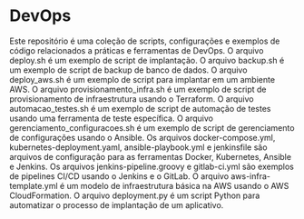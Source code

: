  # DevOps
 Este repositório é uma coleção de scripts, configurações e exemplos de código relacionados a práticas e ferramentas de DevOps.
 O arquivo deploy.sh é um exemplo de script de implantação.
 O arquivo backup.sh é um exemplo de script de backup de banco de dados.
 O arquivo deploy_aws.sh é um exemplo de script para implantar em um ambiente AWS.
 O arquivo provisionamento_infra.sh é um exemplo de script de provisionamento de infraestrutura usando o Terraform.
 O arquivo automacao_testes.sh é um exemplo de script de automação de testes usando uma ferramenta de teste específica.
 O arquivo gerenciamento_configuracoes.sh é um exemplo de script de gerenciamento de configurações usando o Ansible.
 Os arquivos docker-compose.yml, kubernetes-deployment.yaml, ansible-playbook.yml e jenkinsfile são arquivos de configuração para as ferramentas Docker, Kubernetes, Ansible e Jenkins.
 Os arquivos jenkins-pipeline.groovy e gitlab-ci.yml são exemplos de pipelines CI/CD usando o Jenkins e o GitLab.
 O arquivo aws-infra-template.yml é um modelo de infraestrutura básica na AWS usando o AWS CloudFormation.
 O arquivo deployment.py é um script Python para automatizar o processo de implantação de um aplicativo.
